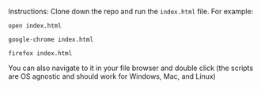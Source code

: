 Instructions: Clone down the repo and run the `index.html` file. For example:

`open index.html`

`google-chrome index.html`

`firefox index.html`

You can also navigate to it in your file browser and double click (the scripts are OS agnostic and should work for Windows, Mac, and Linux)
